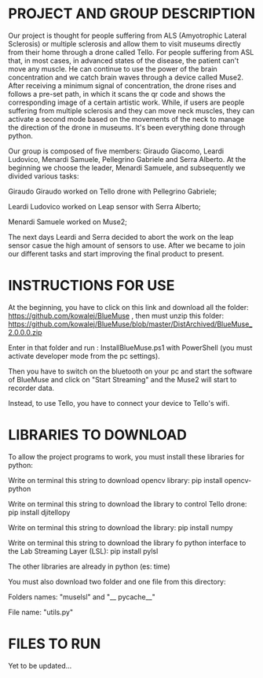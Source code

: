 # PROJECT AND GROUP DESCRIPTION
Our project is thought for people suffering from ALS (Amyotrophic Lateral Sclerosis) or multiple sclerosis and allow them to visit museums directly from their home through a drone called Tello. For people suffering from ASL that, in most cases, in advanced states of the disease, the patient can't move any muscle. He can continue to use the power of the brain concentration and we catch brain waves through a device called Muse2. After receiving a minimum signal of concentration, the drone rises and follows a pre-set path, in which it scans the qr code and shows the corresponding image of a certain artistic work. While, if users are people suffering from multiple sclerosis and they can move neck muscles, they can activate a second mode based on the movements of the neck to manage the direction of the drone in museums. It's been everything done through python.

Our group is composed of five members: Giraudo Giacomo, Leardi Ludovico, Menardi Samuele, Pellegrino Gabriele and Serra Alberto. At the beginning we choose the leader, Menardi Samuele, and subsequently we divided various tasks:

Giraudo Giraudo worked on Tello drone with Pellegrino Gabriele;

Leardi Ludovico worked on Leap sensor with Serra Alberto;

Menardi Samuele worked on Muse2;

The next days Leardi and Serra decided to abort the work on the leap sensor casue the high amount of sensors to use. After we became to join our different tasks and start improving the final product to present.


# INSTRUCTIONS FOR USE
At the beginning, you have to click on this link and download all the folder: https://github.com/kowalej/BlueMuse , then must unzip this folder: https://github.com/kowalej/BlueMuse/blob/master/DistArchived/BlueMuse_2.0.0.0.zip

Enter in that folder and run : InstallBlueMuse.ps1 with PowerShell (you must activate developer mode from the pc settings).

Then you have to switch on the bluetooth on your pc and start the software of BlueMuse and click on "Start Streaming" and the Muse2 will start to recorder data.

Instead, to use Tello, you have to connect your device to Tello's wifi.


# LIBRARIES TO DOWNLOAD
To allow the project programs to work, you must install these libraries for python:

Write on terminal this string to download opencv library: pip install opencv-python

Write on terminal this string to download the library to control Tello drone: pip install djitellopy

Write on terminal this string to download the library: pip install numpy

Write on terminal this string to download the library fo python interface to the Lab Streaming Layer (LSL): pip install pylsl

The other libraries are already in python (es: time)

You must also download two folder and one file from this directory: 

Folders names: "muselsl" and "__ pycache__"

File name: "utils.py"


# FILES TO RUN
Yet to be updated...
